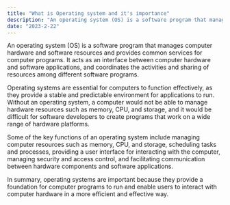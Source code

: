 ```yaml
---
title: "What is Operating system and it's importance"
description: "An operating system (OS) is a software program that manages computer hardware and software resources and provides common services for computer programs. It acts as an interface between computer hardware and software applications, and coordinates the activities and sharing of resources among different software programs."
date: "2023-2-22"
---
```

An operating system (OS) is a software program that manages computer hardware and software resources and provides common services for computer programs. It acts as an interface between computer hardware and software applications, and coordinates the activities and sharing of resources among different software programs.

Operating systems are essential for computers to function effectively, as they provide a stable and predictable environment for applications to run. Without an operating system, a computer would not be able to manage hardware resources such as memory, CPU, and storage, and it would be difficult for software developers to create programs that work on a wide range of hardware platforms.

Some of the key functions of an operating system include managing computer resources such as memory, CPU, and storage, scheduling tasks and processes, providing a user interface for interacting with the computer, managing security and access control, and facilitating communication between hardware components and software applications.

In summary, operating systems are important because they provide a foundation for computer programs to run and enable users to interact with computer hardware in a more efficient and effective way.